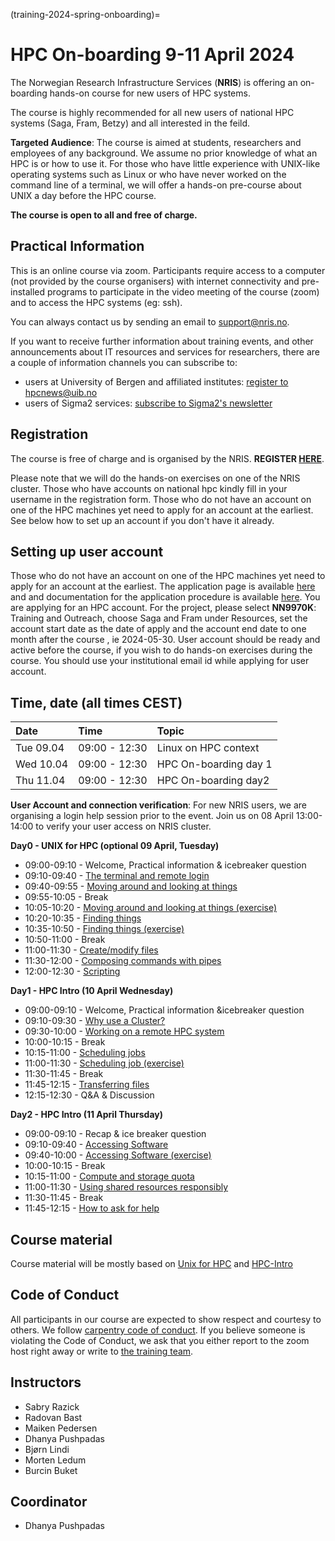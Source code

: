 (training-2024-spring-onboarding)=

# HPC On-boarding 9-11 April 2024

The Norwegian Research Infrastructure Services (**NRIS**) is offering 
an on-boarding hands-on course for new users of HPC systems. 

The course is highly recommended  for all new users of national HPC systems 
(Saga, Fram, Betzy) and all interested in the feild.

**Targeted Audience**: The course is aimed at students, researchers and employees of any
background. We assume no prior knowledge of what an HPC is or how to use it. For those who
have little experience with UNIX-like operating systems such as Linux or who have never
worked on the command line of a terminal, we will offer a hands-on pre-course about UNIX 
a day before the HPC course.

**The course is open to all and free of charge.**


## **Practical Information**

This is an online course via zoom. Participants require access to a computer
(not provided by the course organisers) with internet connectivity and
pre-installed programs to participate in the video meeting of the course (zoom) and 
to access the HPC systems (eg: ssh).

You can always contact us by sending an email to [support@nris.no](mailto:support@nris.no).

If you want to receive further information about training events, and other announcements 
about IT resources and services for researchers, there are a couple of information channels
 you can subscribe to:
- users at University of Bergen and affiliated institutes: [register to hpcnews@uib.no](https://mailman.uib.no/listinfo/hpcnews)
- users of Sigma2 services: [subscribe to Sigma2's newsletter](https://sigma2.us13.list-manage.com/subscribe?u=4fd109ad79a5dca6dde7e4997&id=59b164c7b6)

## **Registration**

The course is free of charge and is organised by the NRIS.
**REGISTER [HERE](https://skjemaker.app.uib.no/view.php?id=16342012)**.

Please note that we will do the hands-on exercises on one of the NRIS cluster.
Those who have accounts on national hpc kindly fill in your username in the registration form.
Those who do not have an account on one of the HPC machines yet need to apply for an account at the earliest.
See below how to set up an account if you don't have it already. 

## Setting up user account  

Those who do not have an account on one of the HPC machines yet need to apply for an account at the earliest. 
The application page is available [here](https://www.metacenter.no/user/application/form/hpc/) and and documentation for
 the application procedure is available [here](https://www.sigma2.no/how-apply-user-account). 
 You are applying for an HPC account. For the project, please select **NN9970K**: Training and Outreach, 
 choose Saga and Fram under Resources, set the account start date as the date of apply and the account end date to one month 
 after the course  , ie 2024-05-30. User account should be ready and active before the course, if you wish to do hands-on exercises during the course. 
 You should use your institutional email id while applying for user account.  


## Time, date (all times CEST)
|   Date    |  Time   |  Topic	|
| :----------- | :----------- | :---------- |
| Tue 09.04    | 09:00 - 12:30 | Linux on HPC context |
| Wed 10.04   | 09:00 - 12:30 | HPC On-boarding day 1|
| Thu 11.04    | 09:00 - 12:30 | HPC On-boarding day2 |


**User Account and connection verification**: For new  NRIS  users, we are organising a login help session prior to the event. Join us on 08 April 13:00-14:00 to verify your user access on NRIS cluster.

**Day0 - UNIX for HPC (optional 09 April, Tuesday)**

- 09:00-09:10 - Welcome, Practical information & icebreaker question
- 09:10-09:40 - [The terminal and remote login](https://training.pages.sigma2.no/tutorials/unix-for-hpc/episodes/intro.html) 
- 09:40-09:55 - [Moving around and looking at things](https://training.pages.sigma2.no/tutorials/unix-for-hpc/episodes/moving-around.html)  
- 09:55-10:05 - Break
- 10:05-10:20 - [Moving around and looking at things (exercise)](https://training.pages.sigma2.no/tutorials/unix-for-hpc/episodes/moving-around.html#exercise)
- 10:20-10:35 - [Finding things](https://training.pages.sigma2.no/tutorials/unix-for-hpc/episodes/finding-things.html) 
- 10:35-10:50 - [Finding things (exercise)](https://training.pages.sigma2.no/tutorials/unix-for-hpc/episodes/finding-things.html)
- 10:50-11:00 - Break
- 11:00-11:30 - [Create/modify files](https://training.pages.sigma2.no/tutorials/unix-for-hpc/episodes/writing-files.html) 
- 11:30-12:00 - [Composing commands with pipes](https://training.pages.sigma2.no/tutorials/unix-for-hpc/episodes/pipes.html) 
- 12:00-12:30 - [Scripting](https://training.pages.sigma2.no/tutorials/unix-for-hpc/episodes/scripting.html) 

**Day1 - HPC Intro (10 April  Wednesday)**

- 09:00-09:10 - Welcome, Practical information &icebreaker question
- 09:10-09:30 - [Why use a Cluster?](https://training.pages.sigma2.no/tutorials/hpc-intro/episodes/11-hpc-intro.html) 
- 09:30-10:00 - [Working on a remote HPC system](https://training.pages.sigma2.no/tutorials/hpc-intro/episodes/12-cluster.html) 
- 10:00-10:15 - Break
- 10:15-11:00 - [Scheduling jobs](https://training.pages.sigma2.no/tutorials/hpc-intro/episodes/13-scheduler.html) 
- 11:00-11:30 - [Scheduling job (exercise)](https://training.pages.sigma2.no/tutorials/hpc-intro/episodes/13-scheduler.html)
- 11:30-11:45 - Break
- 11:45-12:15 - [Transferring files](https://training.pages.sigma2.no/tutorials/hpc-intro/episodes/15-transferring-files.html) 
- 12:15-12:30 - Q&A & Discussion

**Day2 - HPC Intro (11 April Thursday)**

- 09:00-09:10 - Recap & ice breaker question
- 09:10-09:40 - [Accessing Software](https://training.pages.sigma2.no/tutorials/hpc-intro/episodes/14-modules.html)  
- 09:40-10:00 - [Accessing Software (exercise)](https://training.pages.sigma2.no/tutorials/hpc-intro/episodes/14-modules.html)
- 10:00-10:15 - Break
- 10:15-11:00 - [Compute and storage quota](https://training.pages.sigma2.no/tutorials/hpc-intro/episodes/compute-storage-quota.html) 
- 11:00-11:30 - [Using shared resources responsibly](https://training.pages.sigma2.no/tutorials/hpc-intro/episodes/18-responsibility.html)
- 11:30-11:45 - Break
- 11:45-12:15 - [How to ask for help](https://doi.org/10.5281/zenodo.8392762) 

## Course material

Course material will be mostly based on [Unix for HPC](https://training.pages.sigma2.no/tutorials/unix-for-hpc/index.html) and  [HPC-Intro](https://training.pages.sigma2.no/tutorials/hpc-intro/index.html) 

## Code of Conduct

All participants in our course are expected to show respect and courtesy to
others. We follow [carpentry code of conduct](https://docs.carpentries.org/topic_folders/policies/code-of-conduct.html#code-of-conduct-detailed-view).
If you believe someone is violating the Code of Conduct, we ask that you either report to 
the zoom host right away or write to [the training team](mailto:training@nris.no).

## Instructors

- Sabry Razick
- Radovan Bast
- Maiken Pedersen
- Dhanya Pushpadas
- Bjørn Lindi
- Morten Ledum
- Burcin Buket

## Coordinator

- Dhanya Pushpadas

